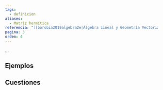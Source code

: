 ```yaml
---
tags:
  - definicion
aliases:
  - Matriz hermítica
referencia: "[[borobia2019algebra2e|Álgebra Lineal y Geometría Vectorial (2a ed)]]"
pagina: 3
orden: 4
---
```

...

## Ejemplos

## Cuestiones
